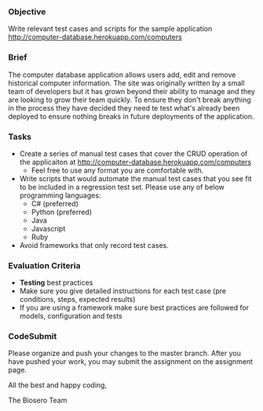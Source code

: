 ### Objective

Write relevant test cases and scripts for the sample application http://computer-database.herokuapp.com/computers

### Brief

The computer database application allows users add, edit and remove historical computer information. The site was originally written by a small team of developers but it has grown beyond their ability to manage and they are looking to grow their team quickly. To ensure they don't break anything in the process they have decided they need te test what's already been deployed to ensure nothing breaks in future deployments of the application.

### Tasks

-   Create a series of manual test cases that cover the CRUD operation of the applicaiton at http://computer-database.herokuapp.com/computers
    -   Feel free to use any format you are comfortable with.
-   Write scripts that would automate the manual test cases that you see fit to be included in a regression test set. Please use any of below programming languages:
    -   C# (preferred)
    -   Python (preferred)
    -   Java
    -   Javascript
    -   Ruby
-   Avoid frameworks that only record test cases.

### Evaluation Criteria

-   **Testing** best practices
-   Make sure you give detailed instructions for each test case (pre conditions, steps, expected results)
-   If you are using a framework make sure best practices are followed for models, configuration and tests

### CodeSubmit

Please organize and push your changes to the master branch. After you have pushed your work, you may submit the assignment on the assignment page.

All the best and happy coding,

The Biosero Team